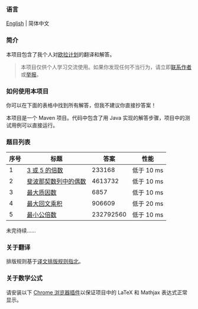 ### 语言

[English](/README.md) | 简体中文

### 简介

本项目包含了我个人对[欧拉计划](https://projecteuler.net/)的翻译和解答。

> 本项目仅供个人学习交流使用。如果你发现任何不当行为，请立即[联系作者](mailto:er_tzw@163.com)或[举报](https://github.com/jackeggie/project-euler/issues/new)。

### 如何使用本项目

你可以在下面的表格中找到所有解答，但我不建议你直接抄答案！

本项目是一个 Maven 项目。代码中包含了用 Java 实现的解答步骤，项目中的测试用例可以直接运行。

### 题目列表

| 序号  | 标题                                                                   | 答案      | 性能            |
| ----- | --------------------------------------------------------------------- | --------- | --------------- |
| 1     | [3 或 5 的倍数](/src/main/java/name/jacktang/projecteuler/_1)          | 233168    | 低于 10 ms      |
| 2     | [斐波那契数列中的偶数](/src/main/java/name/jacktang/projecteuler/_2)    | 4613732   | 低于 10 ms      |
| 3     | [最大质因数](/src/main/java/name/jacktang/projecteuler/_3)             | 6857      | 低于 10 ms      |
| 4     | [最大回文乘积](/src/main/java/name/jacktang/projecteuler/_4)           | 906609    | 低于 20 ms      |
| 5     | [最小公倍数](/src/main/java/name/jacktang/projecteuler/_5)             | 232792560 | 低于 10 ms      |

未完待续……

### 关于翻译

排版规则基于[译文排版规则指北](https://github.com/xitu/gold-miner/wiki/%E8%AF%91%E6%96%87%E6%8E%92%E7%89%88%E8%A7%84%E5%88%99%E6%8C%87%E5%8C%97)。

### 关于数学公式

请安装以下 [Chrome 浏览器插件](https://github.com/orsharir/github-mathjax)以保证项目中的 LaTeX 和 Mathjax 表达式正常显示。